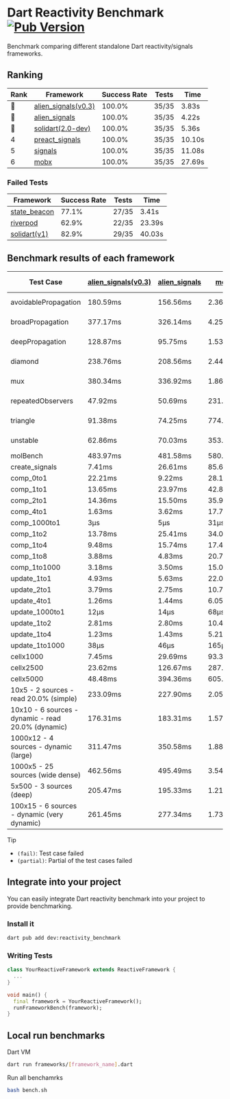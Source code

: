 # Dart Reactivity Benchmark [![Pub Version](https://img.shields.io/pub/v/reactivity_benchmark)](https://pub.dev/packages/reactivity_benchmark)

Benchmark comparing different standalone Dart reactivity/signals frameworks.

## Ranking

<!-- ranking start -->
| Rank | Framework | Success Rate | Tests | Time |
|------|-----------|--------------|-------|------|
| 🥇 | [alien_signals(v0.3)](https://github.com/medz/alien-signals-dart) | 100.0% | 35/35 | 3.83s |
| 🥈 | [alien_signals](https://github.com/medz/alien-signals-dart) | 100.0% | 35/35 | 4.22s |
| 🥉 | [solidart(2.0-dev)](https://github.com/nank1ro/solidart/tree/dev) | 100.0% | 35/35 | 5.36s |
| 4 | [preact_signals](https://pub.dev/packages/preact_signals) | 100.0% | 35/35 | 10.10s |
| 5 | [signals](https://github.com/rodydavis/signals.dart) | 100.0% | 35/35 | 11.08s |
| 6 | [mobx](https://github.com/mobxjs/mobx.dart) | 100.0% | 35/35 | 27.69s |

<!-- ranking end -->

### **Failed Tests**

<!-- fail start -->
| Framework | Success Rate | Tests | Time |
|-----------|--------------|-------|------|
| [state_beacon](https://github.com/jinyus/dart_beacon) | 77.1% | 27/35 | 3.41s |
| [riverpod](https://github.com/rrousselGit/riverpod) | 62.9% | 22/35 | 23.39s |
| [solidart(v1)](https://github.com/nank1ro/solidart) | 82.9% | 29/35 | 40.03s |

<!-- fail end -->

## Benchmark results of each framework

<!-- test-case start -->
| Test Case | [alien_signals(v0.3)](https://github.com/medz/alien-signals-dart) | [alien_signals](https://github.com/medz/alien-signals-dart) | [mobx](https://github.com/mobxjs/mobx.dart) | [preact_signals](https://pub.dev/packages/preact_signals) | [riverpod](https://github.com/rrousselGit/riverpod) | [signals](https://github.com/rodydavis/signals.dart) | [solidart(2.0-dev)](https://github.com/nank1ro/solidart/tree/dev) | [solidart(v1)](https://github.com/nank1ro/solidart) | [state_beacon](https://github.com/jinyus/dart_beacon) |
|---|---|---|---|---|---|---|---|---|---|
| avoidablePropagation | 180.59ms | 156.56ms | 2.36s | 206.04ms | 1.47s | 211.43ms | 270.94ms | 2.22s | 148.91ms (fail) |
| broadPropagation | 377.17ms | 326.14ms | 4.25s | 469.56ms | 82.81ms (fail) | 460.26ms | 496.24ms | 5.53s | 5.78ms (fail) |
| deepPropagation | 128.87ms | 95.75ms | 1.53s | 180.87ms | 1.91s (fail) | 178.46ms | 169.49ms | 2.01s | 140.19ms (fail) |
| diamond | 238.76ms | 208.56ms | 2.44s | 284.80ms | 2.62s (fail) | 288.89ms | 357.53ms | 3.48s | 179.87ms (fail) |
| mux | 380.34ms | 336.92ms | 1.86s | 385.22ms | 568.14ms (fail) | 405.35ms | 444.34ms | 2.17s | 193.15ms (fail) |
| repeatedObservers | 47.92ms | 50.69ms | 231.22ms | 38.30ms | 385.76ms (fail) | 45.97ms | 78.35ms | 222.64ms | 52.80ms (fail) |
| triangle | 91.38ms | 74.25ms | 774.93ms | 101.19ms | 918.25ms (fail) | 101.47ms | 116.89ms | 1.13s | 77.07ms (fail) |
| unstable | 62.86ms | 70.03ms | 353.40ms | 71.81ms | 618.27ms (fail) | 73.33ms | 95.93ms | 352.43ms | 341.12ms (fail) |
| molBench | 483.97ms | 481.58ms | 580.13ms | 489.37ms | 11.84ms | 487.62ms | 492.83ms | 1.71s | 1.22ms |
| create_signals | 7.41ms | 26.61ms | 85.69ms | 5.57ms | 28.94ms | 26.05ms | 74.67ms | 81.84ms | 62.65ms |
| comp_0to1 | 22.21ms | 9.22ms | 28.13ms | 17.47ms | 15.07ms | 12.08ms | 26.52ms | 33.88ms | 56.67ms |
| comp_1to1 | 13.65ms | 23.97ms | 42.82ms | 11.57ms | 26.35ms | 37.78ms | 42.75ms | 48.91ms | 58.19ms |
| comp_2to1 | 14.36ms | 15.50ms | 35.94ms | 9.90ms | 25.78ms | 21.68ms | 25.40ms | 26.96ms | 42.39ms |
| comp_4to1 | 1.63ms | 3.62ms | 17.74ms | 8.34ms | 3.42ms | 5.15ms | 15.55ms | 32.58ms | 18.47ms |
| comp_1000to1 | 3μs | 5μs | 31μs | 4μs | 6μs | 8μs | 14μs | 2.79ms | 40μs |
| comp_1to2 | 13.78ms | 25.41ms | 34.07ms | 17.14ms | 15.27ms | 22.73ms | 34.34ms | 32.75ms | 44.07ms |
| comp_1to4 | 9.48ms | 15.74ms | 17.43ms | 30.92ms | 38.33ms | 7.61ms | 15.14ms | 30.54ms | 42.73ms |
| comp_1to8 | 3.88ms | 4.83ms | 20.77ms | 9.11ms | 8.12ms | 6.49ms | 21.41ms | 24.70ms | 42.29ms |
| comp_1to1000 | 3.18ms | 3.50ms | 15.02ms | 6.29ms | 4.40ms | 4.47ms | 14.38ms | 19.52ms | 38.02ms |
| update_1to1 | 4.93ms | 5.63ms | 22.07ms | 8.27ms | 83.83ms | 9.30ms | 16.15ms | 42.38ms | 5.73ms |
| update_2to1 | 3.79ms | 2.75ms | 10.73ms | 4.09ms | 42.75ms | 5.83ms | 7.93ms | 20.96ms | 2.90ms |
| update_4to1 | 1.26ms | 1.44ms | 6.05ms | 2.07ms | 20.07ms | 2.33ms | 4.04ms | 10.61ms | 1.45ms |
| update_1000to1 | 12μs | 14μs | 68μs | 22μs | 215μs | 23μs | 40μs | 118μs | 15μs |
| update_1to2 | 2.81ms | 2.80ms | 10.47ms | 4.10ms | 42.01ms | 4.92ms | 8.13ms | 20.87ms | 2.96ms |
| update_1to4 | 1.23ms | 1.43ms | 5.21ms | 2.07ms | 20.77ms | 2.34ms | 4.04ms | 10.63ms | 1.45ms |
| update_1to1000 | 38μs | 46μs | 165μs | 238μs | 148μs | 44μs | 150μs | 206μs | 375μs |
| cellx1000 | 7.45ms | 29.69ms | 93.31ms | 10.33ms | N/A | 9.88ms | 12.91ms | 181.35ms | 5.20ms |
| cellx2500 | 23.62ms | 126.67ms | 287.52ms | 33.24ms | N/A | 36.35ms | 44.92ms | 546.46ms | 27.98ms |
| cellx5000 | 48.48ms | 394.36ms | 605.98ms | 92.97ms | N/A | 76.68ms | 139.53ms | 1.32s | 75.70ms |
| 10x5 - 2 sources - read 20.0% (simple) | 233.09ms | 227.90ms | 2.05s | 440.30ms | 2.35s | 500.13ms | 344.07ms | 2.60s (partial) | 238.61ms |
| 10x10 - 6 sources - dynamic - read 20.0% (dynamic) | 176.31ms | 183.31ms | 1.57s | 275.75ms | 1.59s (partial) | 281.95ms | 251.25ms | 2.35s (partial) | 203.00ms |
| 1000x12 - 4 sources - dynamic (large) | 311.47ms | 350.58ms | 1.88s | 3.57s | 2.72s (partial) | 3.74s | 476.19ms | 4.05s (partial) | 340.17ms |
| 1000x5 - 25 sources (wide dense) | 462.56ms | 495.49ms | 3.54s | 2.63s | 4.48s | 3.31s | 614.91ms | 5.03s (partial) | 500.56ms |
| 5x500 - 3 sources (deep) | 205.47ms | 195.33ms | 1.21s | 236.29ms | 1.39s | 230.40ms | 250.05ms | 1.94s (partial) | 204.83ms |
| 100x15 - 6 sources - dynamic (very dynamic) | 261.45ms | 277.34ms | 1.73s | 453.22ms | 1.91s (partial) | 479.02ms | 388.28ms | 2.76s (partial) | 258.45ms |

<!-- test-case end -->

> [!TIP]
> - `(fail)`: Test case failed
> - `(partial)`: Partial of the test cases failed

## Integrate into your project

You can easily integrate Dart reactivity benchmark into your project to provide benchmarking.

### Install it

```bash
dart pub add dev:reactivity_benchmark
```

### Writing Tests

```dart
class YourReactiveFramework extends ReactiveFramework {
  ...
}

void main() {
  final framework = YourReactiveFramework();
  runFrameworkBench(framework);
}
```

## Local run benchmarks

Dart VM
```bash
dart run frameworks/[framework_name].dart
```

Run all benchamrks
```bash
bash bench.sh
```
